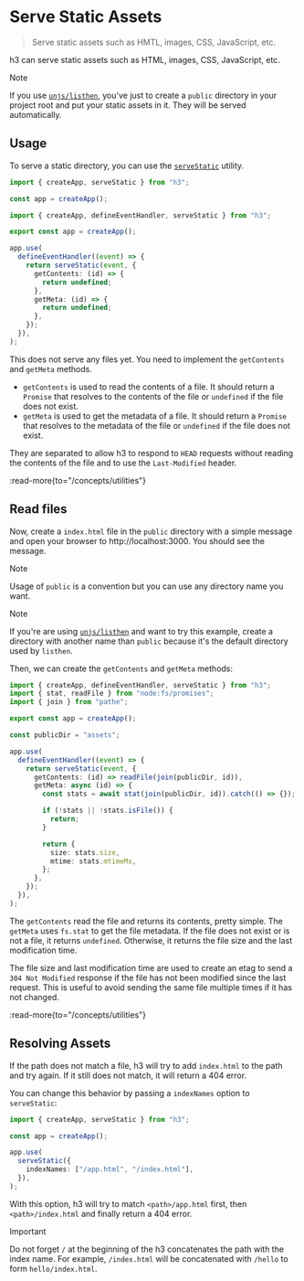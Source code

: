 # Serve Static Assets

> Serve static assets such as HMTL, images, CSS, JavaScript, etc.

h3 can serve static assets such as HTML, images, CSS, JavaScript, etc.

> [!NOTE]
> If you use [`unjs/listhen`](https://listhen.unjs.io), you've just to create a `public` directory in your project root and put your static assets in it. They will be served automatically.

## Usage

To serve a static directory, you can use the [`serveStatic`](/concepts/utilities) utility.

```ts
import { createApp, serveStatic } from "h3";

const app = createApp();

import { createApp, defineEventHandler, serveStatic } from "h3";

export const app = createApp();

app.use(
  defineEventHandler((event) => {
    return serveStatic(event, {
      getContents: (id) => {
        return undefined;
      },
      getMeta: (id) => {
        return undefined;
      },
    });
  }),
);
```

This does not serve any files yet. You need to implement the `getContents` and `getMeta` methods.

- `getContents` is used to read the contents of a file. It should return a `Promise` that resolves to the contents of the file or `undefined` if the file does not exist.
- `getMeta` is used to get the metadata of a file. It should return a `Promise` that resolves to the metadata of the file or `undefined` if the file does not exist.

They are separated to allow h3 to respond to `HEAD` requests without reading the contents of the file and to use the `Last-Modified` header.

:read-more{to="/concepts/utilities"}

## Read files

Now, create a `index.html` file in the `public` directory with a simple message and open your browser to http://localhost:3000. You should see the message.

> [!NOTE]
> Usage of `public` is a convention but you can use any directory name you want.

> [!NOTE]
> If you're are using [`unjs/listhen`](https://listhen.unjs.io) and want to try this example, create a directory with another name than `public` because it's the default directory used by `listhen`.

Then, we can create the `getContents` and `getMeta` methods:

```ts
import { createApp, defineEventHandler, serveStatic } from "h3";
import { stat, readFile } from "node:fs/promises";
import { join } from "pathe";

export const app = createApp();

const publicDir = "assets";

app.use(
  defineEventHandler((event) => {
    return serveStatic(event, {
      getContents: (id) => readFile(join(publicDir, id)),
      getMeta: async (id) => {
        const stats = await stat(join(publicDir, id)).catch(() => {});

        if (!stats || !stats.isFile()) {
          return;
        }

        return {
          size: stats.size,
          mtime: stats.mtimeMs,
        };
      },
    });
  }),
);
```

The `getContents` read the file and returns its contents, pretty simple. The `getMeta` uses `fs.stat` to get the file metadata. If the file does not exist or is not a file, it returns `undefined`. Otherwise, it returns the file size and the last modification time.

The file size and last modification time are used to create an etag to send a `304 Not Modified` response if the file has not been modified since the last request. This is useful to avoid sending the same file multiple times if it has not changed.

:read-more{to="/concepts/utilities"}

## Resolving Assets

If the path does not match a file, h3 will try to add `index.html` to the path and try again. If it still does not match, it will return a 404 error.

You can change this behavior by passing a `indexNames` option to `serveStatic`:

```ts
import { createApp, serveStatic } from "h3";

const app = createApp();

app.use(
  serveStatic({
    indexNames: ["/app.html", "/index.html"],
  }),
);
```

With this option, h3 will try to match `<path>/app.html` first, then `<path>/index.html` and finally return a 404 error.

> [!IMPORTANT]
> Do not forget `/` at the beginning of the h3 concatenates the path with the index name. For example, `/index.html` will be concatenated with `/hello` to form `hello/index.html`.
